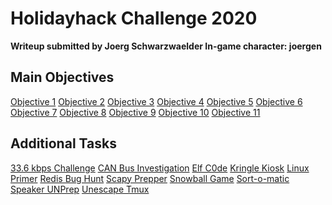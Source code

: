 # Holidayhack Challenge 2020
**Writeup submitted by Joerg Schwarzwaelder
In-game character: joergen**

## Main Objectives

[Objective 1](https://github.com/joergschwarzwaelder/hhc2020/tree/master/Objective-1)
[Objective 2](https://github.com/joergschwarzwaelder/hhc2020/tree/master/Objective-2)
[Objective 3](https://github.com/joergschwarzwaelder/hhc2020/tree/master/Objective-3)
[Objective 4](https://github.com/joergschwarzwaelder/hhc2020/tree/master/Objective-4)
[Objective 5](https://github.com/joergschwarzwaelder/hhc2020/tree/master/Objective-5)
[Objective 6](https://github.com/joergschwarzwaelder/hhc2020/tree/master/Objective-6)
[Objective 7](https://github.com/joergschwarzwaelder/hhc2020/tree/master/Objective-7)
[Objective 8](https://github.com/joergschwarzwaelder/hhc2020/tree/master/Objective-8)
[Objective 9](https://github.com/joergschwarzwaelder/hhc2020/tree/master/Objective-9)
[Objective 10](https://github.com/joergschwarzwaelder/hhc2020/tree/master/Objective-10)
[Objective 11](https://github.com/joergschwarzwaelder/hhc2020/tree/master/Objective-11)

## Additional Tasks
[33.6 kbps Challenge](https://github.com/joergschwarzwaelder/hhc2020/blob/master/Additional/33.6%20kbps%20challenge.md)
[CAN Bus Investigation](https://github.com/joergschwarzwaelder/hhc2020/blob/master/Additional/CAN%20Bus%20Investigation.md)
[Elf C0de](https://github.com/joergschwarzwaelder/hhc2020/blob/master/Additional/Elf%20C0de.md)
[Kringle Kiosk](https://github.com/joergschwarzwaelder/hhc2020/blob/master/Additional/Kringle%20Kiosk.md)
[Linux Primer](https://github.com/joergschwarzwaelder/hhc2020/blob/master/Additional/Linux%20Primer.md)
[Redis Bug Hunt](https://github.com/joergschwarzwaelder/hhc2020/blob/master/Additional/Redis%20Bug%20Hunt.md)
[Scapy Prepper](https://github.com/joergschwarzwaelder/hhc2020/blob/master/Additional/Scapy%20Prepper.md)
[Snowball Game](https://github.com/joergschwarzwaelder/hhc2020/blob/master/Additional/Snowball%20Game.md)
[Sort-o-matic](https://github.com/joergschwarzwaelder/hhc2020/blob/master/Additional/Sort-o-matic.md)
[Speaker UNPrep](https://github.com/joergschwarzwaelder/hhc2020/blob/master/Additional/Speaker%20UNPrep.md)
[Unescape Tmux](https://github.com/joergschwarzwaelder/hhc2020/blob/master/Additional/Unescape%20Tmux.md)

<!--stackedit_data:
eyJoaXN0b3J5IjpbMTU5MjM4ODEzLDE0Mjk0ODUzNzVdfQ==
-->